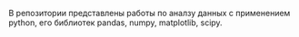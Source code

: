 В репозитории представлены работы по аналзу данных с применением python, его библиотек pandas, numpy, matplotlib, scipy. 
